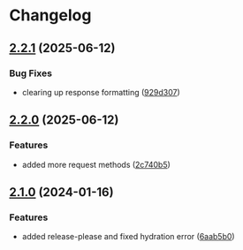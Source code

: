 # Changelog

## [2.2.1](https://github.com/limbo-works/Limbo.Nuxt.FetchForm/compare/v2.2.0...v2.2.1) (2025-06-12)


### Bug Fixes

* clearing up response formatting ([929d307](https://github.com/limbo-works/Limbo.Nuxt.FetchForm/commit/929d3071e6db81633b9dc8dc8e32b2dd254beb9c))

## [2.2.0](https://github.com/limbo-works/Limbo.Nuxt.FetchForm/compare/v2.1.0...v2.2.0) (2025-06-12)


### Features

* added more request methods ([2c740b5](https://github.com/limbo-works/Limbo.Nuxt.FetchForm/commit/2c740b57e5c44587e1b35f340640d2e772dca3ae))

## [2.1.0](https://github.com/limbo-works/Limbo.Nuxt.FetchForm/compare/2.0.2...v2.1.0) (2024-01-16)


### Features

* added release-please and fixed hydration error ([6aab5b0](https://github.com/limbo-works/Limbo.Nuxt.FetchForm/commit/6aab5b032cfbd3261259e68e35113b5fbd4620e8))
